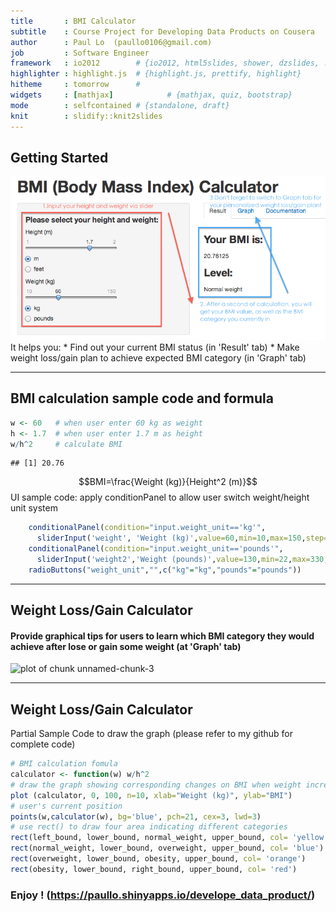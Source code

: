 ```yaml
---
title       : BMI Calculator
subtitle    : Course Project for Developing Data Products on Cousera
author      : Paul Lo  (paullo0106@gmail.com)
job         : Software Engineer
framework   : io2012        # {io2012, html5slides, shower, dzslides, ...}
highlighter : highlight.js  # {highlight.js, prettify, highlight}
hitheme     : tomorrow      # 
widgets     : [mathjax]            # {mathjax, quiz, bootstrap}
mode        : selfcontained # {standalone, draft}
knit        : slidify::knit2slides
---
```


## Getting Started

<div>
<img src='assets/img/ui.png'>
</div>
It helps you:
* Find out your current BMI status (in 'Result' tab)
* Make weight loss/gain plan to achieve expected BMI category (in 'Graph' tab)

---

## BMI calculation sample code and formula


```r
w <- 60   # when user enter 60 kg as weight
h <- 1.7  # when user enter 1.7 m as height
w/h^2     # calculate BMI
```

```
## [1] 20.76
```
$$BMI=\frac{Weight (kg)}{Height^2 (m)}$$
UI sample code:  apply conditionPanel to allow user switch weight/height unit system

```r
    conditionalPanel(condition="input.weight_unit=='kg'",
      sliderInput('weight', 'Weight (kg)',value=60,min=10,max=150,step=1)),  
    conditionalPanel(condition="input.weight_unit=='pounds'",
      sliderInput('weight2','Weight (pounds)',value=130,min=22,max=330,step=2)),
    radioButtons("weight_unit","",c("kg"="kg","pounds"="pounds"))
```

---

## Weight Loss/Gain Calculator

#### Provide graphical tips for users to learn which BMI category they would achieve after lose or gain some weight  (at 'Graph' tab)
![plot of chunk unnamed-chunk-3](assets/fig/unnamed-chunk-3.png) 

---

## Weight Loss/Gain Calculator
Partial Sample Code to draw the graph (please refer to my github for complete code)

```r
# BMI calculation fomula
calculator <- function(w) w/h^2 
# draw the graph showing corresponding changes on BMI when weight increase/decrease
plot (calculator, 0, 100, n=10, xlab="Weight (kg)", ylab="BMI") 
# user's current position
points(w,calculator(w), bg='blue', pch=21, cex=3, lwd=3) 
# use rect() to draw four area indicating different categories
rect(left_bound, lower_bound, normal_weight, upper_bound, col= 'yellow') 
rect(normal_weight, lower_bound, overweight, upper_bound, col= 'blue') 
rect(overweight, lower_bound, obesity, upper_bound, col= 'orange') 
rect(obesity, lower_bound, right_bound, upper_bound, col= 'red')
```
### Enjoy !  (https://paullo.shinyapps.io/develope_data_product/)


